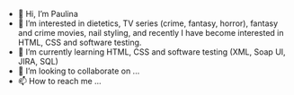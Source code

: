 - 👋 Hi, I’m Paulina 
- 👀 I’m interested in dietetics, TV series (crime, fantasy, horror), fantasy and crime movies, nail styling, and recently I have become interested in HTML, CSS and software testing.
- 🌱 I’m currently learning HTML, CSS and software testing (XML, Soap UI, JIRA, SQL)
- 💞️ I’m looking to collaborate on ...
- 📫 How to reach me ...

<!---
skvarova/skvarova is a ✨ special ✨ repository because its `README.md` (this file) appears on your GitHub profile.
You can click the Preview link to take a look at your changes.
--->
